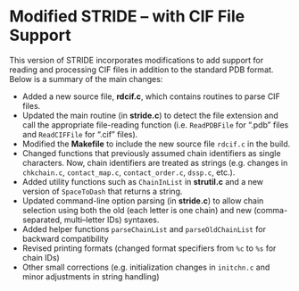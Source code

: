 Modified STRIDE – with CIF File Support
===============================================

This version of STRIDE incorporates modifications to add support for 
reading and processing CIF files in addition to the standard PDB format. Below 
is a summary of the main changes:

   - Added a new source file, **rdcif.c**, which contains routines to parse CIF files.
   - Updated the main routine (in **stride.c**) to detect the file extension and call 
     the appropriate file-reading function (i.e. `ReadPDBFile` for “.pdb” files and 
     `ReadCIFFile` for “.cif” files).
   - Modified the **Makefile** to include the new source file `rdcif.c` in the build.
   - Changed functions that previously assumed chain identifiers as single 
     characters. Now, chain identifiers are treated as strings (e.g. changes in 
     `chkchain.c`, `contact_map.c`, `contact_order.c`, `dssp.c`, etc.).
   - Added utility functions such as `ChainInList` in **strutil.c** and a new version 
     of `SpaceToDash` that returns a string.
   - Updated command-line option parsing (in **stride.c**) to allow chain selection using 
     both the old (each letter is one chain) and new (comma-separated, multi–letter IDs) 
     syntaxes.
   - Added helper functions `parseChainList` and `parseOldChainList` for backward compatibility
   - Revised printing formats (changed format specifiers from `%c` to `%s` for chain IDs) 
   - Other small corrections (e.g. initialization changes in `initchn.c` and minor 
     adjustments in string handling)
